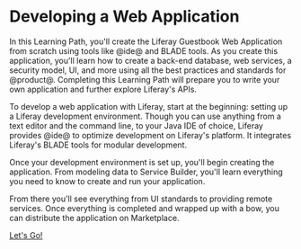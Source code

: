# Developing a Web Application [](id=developing-a-web-application)

In this Learning Path, you'll create the Liferay Guestbook Web Application from 
scratch using tools like @ide@ and BLADE tools. As you create this application, 
you'll learn how to create a back-end database, web services, a security model, 
UI, and more using all the best practices and standards for @product@. 
Completing this Learning Path will prepare you to write your own application and 
further explore Liferay's APIs. 

To develop a web application with Liferay, start at the beginning: setting 
up a Liferay development environment. Though you can use anything from a text 
editor and the command line, to your Java IDE of choice, Liferay provides @ide@ 
to optimize development on Liferay's platform. It integrates Liferay's BLADE 
tools for modular development. 

Once your development environment is set up, you'll begin creating the 
application. From modeling data to Service Builder, you'll learn everything
you need to know to create and run your application. 

From there you'll see everything from UI standards to providing remote 
services. Once everything is completed and wrapped up with a bow, you can 
distribute the application on Marketplace. 

<a class="go-link btn btn-primary" href="/develop/tutorials/-/knowledge_base/7-0/development-setup-overview">Let's Go!<span class="icon-circle-arrow-right"></span></a>
